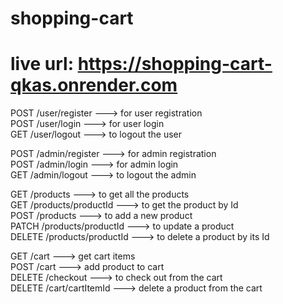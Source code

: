 # shopping-cart

# live url: https://shopping-cart-qkas.onrender.com

POST  /user/register  ---> for user registration <br /> 
POST  /user/login  ---> for user login <br /> 
GET   /user/logout ---> to logout the user


POST  /admin/register  ---> for admin registration <br /> 
POST  /admin/login  ---> for admin login <br /> 
GET   /admin/logout  ---> to logout the admin

GET     /products   ---> to get all the products <br /> 
GET     /products/productId  ---> to get the product by Id <br /> 
POST    /products   ---> to add a new product <br /> 
PATCH   /products/productId   ---> to update a product <br /> 
DELETE  /products/productId  ---> to delete a product by its Id <br /> 

GET   /cart   ---> get cart items <br /> 
POST  /cart   ---> add product to cart <br /> 
DELETE /checkout  ---> to check out from the cart <br /> 
DELETE /cart/cartItemId  ---> delete a product from the cart
